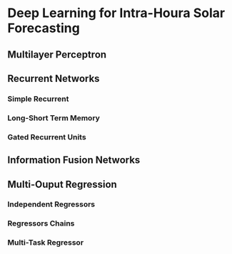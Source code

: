 # Deep Learning for Intra-Houra Solar Forecasting

## Multilayer Perceptron

## Recurrent Networks

### Simple Recurrent

### Long-Short Term Memory

### Gated Recurrent Units

## Information Fusion Networks

## Multi-Ouput Regression

### Independent Regressors

### Regressors Chains

### Multi-Task Regressor
